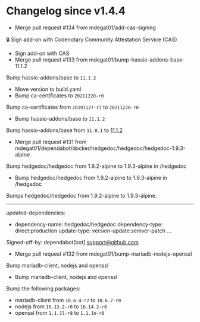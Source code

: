 # Changelog since v1.4.4
- Merge pull request #134 from mdegat01/add-cas-signing

🔒 Sign add-on with Codenotary Community Attestation Service (CAS) 
- Sign add-on with CAS 
- Merge pull request #133 from mdegat01/bump-hassio-addons-base-11.1.2

Bump hassio-addons/base to `11.1.2` 
- Move version to build.yaml 
- Bump ca-certificates to `20211220-r0`

Bump ca-certificates from `20191127-r7` to `20211220-r0` 
- Bump hassio-addons/base to `11.1.2`

Bump hassio-addons/base from `11.0.1` to [11.1.2](https://github.com/hassio-addons/addon-base/releases/tag/v11.1.2) 
- Merge pull request #131 from mdegat01/dependabot/docker/hedgedoc/hedgedoc/hedgedoc-1.9.3-alpine

Bump hedgedoc/hedgedoc from 1.9.2-alpine to 1.9.3-alpine in /hedgedoc 
- Bump hedgedoc/hedgedoc from 1.9.2-alpine to 1.9.3-alpine in /hedgedoc

Bumps hedgedoc/hedgedoc from 1.9.2-alpine to 1.9.3-alpine.

---
updated-dependencies:
- dependency-name: hedgedoc/hedgedoc
  dependency-type: direct:production
  update-type: version-update:semver-patch
...

Signed-off-by: dependabot[bot] <support@github.com> 
- Merge pull request #132 from mdegat01/bump-mariadb-nodejs-openssl

Bump mariadb-client, nodejs and openssl 
- Bump mariadb-client, nodejs and openssl

Bump the following packages:
- mariadb-client from `10.6.4-r2` to `10.6.7-r0`
- nodejs from `16.13.2-r0` to `16.14.2-r0`
- openssl from `1.1.1l-r8` to `1.1.1n-r0` 
